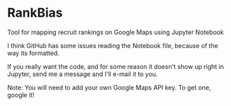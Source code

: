 # RankBias
Tool for mapping recruit rankings on Google Maps using Jupyter Notebook

I think GitHub has some issues reading the Notebook file, because of the way its formatted.  

If you really want the code, and for some reason it doesn't show up right in Jupyter, send me a message and I'll e-mail it to you.

Note: You will need to add your own Google Maps API key.  To get one, google it!
